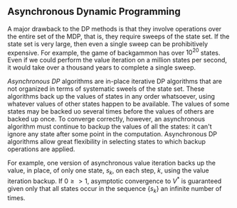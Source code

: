 ## Asynchronous Dynamic Programming

A major drawback to the DP methods is that they involve operations over the entire set of the MDP, that is, they require sweeps of the state set. 
If the state set is very large, then even a single sweep can be prohibitively expensive. For example, the game of backgammon has over ${10}^{20}$ states. 
Even if we could perform the value iteration on a million states per second, it would take over a thousand years to complete a single sweep.

_Asynchronous DP_ algorithms are in-place iterative DP algorithms that are not organized in terms of systematic sweels of the state set. 
These algorithms back up the values of states in any order whatsoever, using whatever values of other states happen to be available. 
The values of some states may be backed uo several times before the values of others are backed up once. 
To converge correctly, however, an asynchronous algorithm must continue to backup the values of all the states: it can't ignore any state after some point in the computation. 
Asynchronous DP algorithms allow great flexibility in selecting states to which backup operations are applied. 

For example, one version of asynchronous value iteration backs up the value, in place, of only one state, $s_k$, on each step, $k$, using the value iteration backup. If $0 \geq \gt 1$, asymptotic convergence to $V^{*}$ is guaranteed given only that all states occur in the sequence $\{s_k\}$ an infinite number of times.
